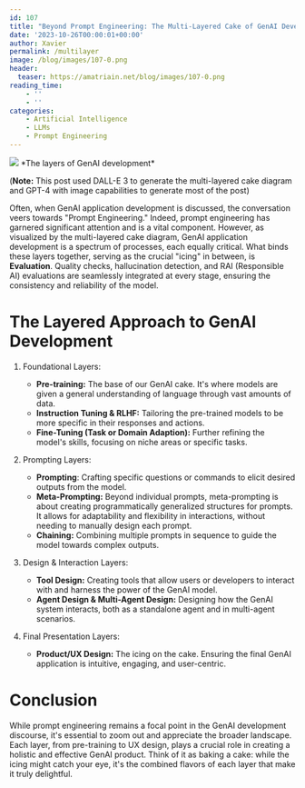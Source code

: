 ```yaml
---
id: 107
title: "Beyond Prompt Engineering: The Multi-Layered Cake of GenAI Development"
date: '2023-10-26T00:00:01+00:00'
author: Xavier
permalink: /multilayer
image: /blog/images/107-0.png
header:
  teaser: https://amatriain.net/blog/images/107-0.png
reading_time:
    - ''
    - ''
categories:
    - Artificial Intelligence
    - LLMs
    - Prompt Engineering
---
```


<img src="/blog/images/107-0.png">
*The layers of GenAI development*

(**Note:** This post used DALL-E 3 to generate the multi-layered cake diagram and GPT-4 with image capabilities to generate most of the post)

Often, when GenAI application development is discussed, the conversation veers towards "Prompt Engineering." Indeed, prompt engineering has garnered significant attention and is a vital component. However, as visualized by the multi-layered cake diagram, GenAI application development is a spectrum of processes, each equally critical.
What binds these layers together, serving as the crucial "icing" in between, is **Evaluation**. Quality checks, hallucination detection, and RAI (Responsible AI) evaluations are seamlessly integrated at every stage, ensuring the consistency and reliability of the model.

# The Layered Approach to GenAI Development

1. Foundational Layers:

    * **Pre-training:** The base of our GenAI cake. It's where models are given a general understanding of language through vast amounts of data.
    * **Instruction Tuning & RLHF:** Tailoring the pre-trained models to be more specific in their responses and actions.
    * **Fine-Tuning (Task or Domain Adaption):** Further refining the model's skills, focusing on niche areas or specific tasks.

2. Prompting Layers:

    * **Prompting**: Crafting specific questions or commands to elicit desired outputs from the model.
    * **Meta-Prompting:** Beyond individual prompts, meta-prompting is about creating programmatically generalized structures for prompts. It allows for adaptability and flexibility in interactions, without needing to manually design each prompt.
    * **Chaining:** Combining multiple prompts in sequence to guide the model towards complex outputs.

3. Design & Interaction Layers:

    * **Tool Design:** Creating tools that allow users or developers to interact with and harness the power of the GenAI model.
    * **Agent Design & Multi-Agent Design:** Designing how the GenAI system interacts, both as a standalone agent and in multi-agent scenarios.

4. Final Presentation Layers:

    * **Product/UX Design:** The icing on the cake. Ensuring the final GenAI application is intuitive, engaging, and user-centric.

# Conclusion
While prompt engineering remains a focal point in the GenAI development discourse, it's essential to zoom out and appreciate the broader landscape. Each layer, from pre-training to UX design, plays a crucial role in creating a holistic and effective GenAI product. Think of it as baking a cake: while the icing might catch your eye, it's the combined flavors of each layer that make it truly delightful.
